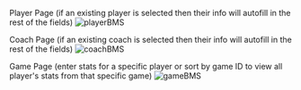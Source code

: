 Player Page (if an existing player is selected then their info will autofill in the rest of the fields)
![playerBMS](https://user-images.githubusercontent.com/107078414/194194711-baaa7a00-fa09-45ed-a702-6cbcf8371599.png)



Coach Page (if an existing coach is selected then their info will autofill in the rest of the fields)
![coachBMS](https://user-images.githubusercontent.com/107078414/194194756-e250b3a5-557b-4a67-b82b-f8989a0fa304.png)



Game Page (enter stats for a specific player or sort by game ID to view all player's stats from that specific game)
![gameBMS](https://user-images.githubusercontent.com/107078414/194194772-cdc51eb4-761a-44f8-bfbf-1cb1c94d2421.png)
